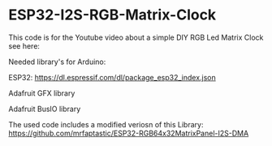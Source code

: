 # ESP32-I2S-RGB-Matrix-Clock


This code is for the Youtube video about a simple DIY RGB Led Matrix Clock see here:


Needed library's for Arduino:

ESP32: https://dl.espressif.com/dl/package_esp32_index.json

Adafruit GFX library

Adafruit BusIO library

The used code includes a modified veriosn of this Library:
https://github.com/mrfaptastic/ESP32-RGB64x32MatrixPanel-I2S-DMA
